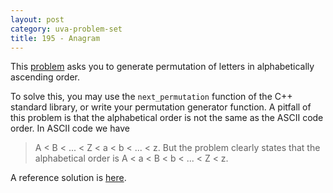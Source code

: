 ```yaml
---
layout: post
category: uva-problem-set
title: 195 - Anagram
---
```


This
[problem](http://uva.onlinejudge.org/index.php?option=com_onlinejudge&Itemid=8&category=3&page=show_problem&problem=131)
asks you to generate permutation of letters in alphabetically ascending order.

To solve this,
you may use the `next_permutation` function of the C++ standard library,
or write your permutation generator function.
A pitfall of this problem is that the alphabetical order is not the same as the ASCII code order.
In ASCII code we have
> A < B < ... < Z < a < b < ... < z.
But the problem clearly states that the alphabetical order is
> A < a < B < b < ... < Z < z.

A reference solution is
[here](https://github.com/clchiou/uva-problem-set/blob/master/solved/195/195.cc).
